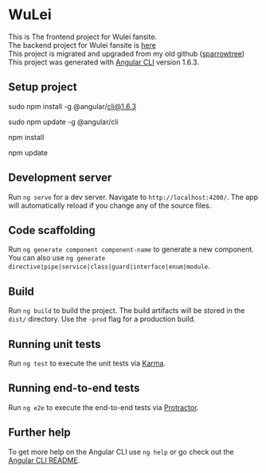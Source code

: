 # WuLei

This is The frontend project for Wulei fansite.\
The backend project for Wulei fansite is [here](https://github.com/shuanglufeixxxx/wulei-server)\
This project is migrated and upgraded from my old github ([sparrowtree](https://github.com/sparrowtree/wulei))\
This project was generated with [Angular CLI](https://github.com/angular/angular-cli) version 1.6.3.

## Setup project

sudo npm install -g @angular/cli@1.6.3

sudo npm update -g @angular/cli

npm install

npm update

## Development server

Run `ng serve` for a dev server. Navigate to `http://localhost:4200/`. The app will automatically reload if you change any of the source files.

## Code scaffolding

Run `ng generate component component-name` to generate a new component. You can also use `ng generate directive|pipe|service|class|guard|interface|enum|module`.

## Build

Run `ng build` to build the project. The build artifacts will be stored in the `dist/` directory. Use the `-prod` flag for a production build.

## Running unit tests

Run `ng test` to execute the unit tests via [Karma](https://karma-runner.github.io).

## Running end-to-end tests

Run `ng e2e` to execute the end-to-end tests via [Protractor](http://www.protractortest.org/).

## Further help

To get more help on the Angular CLI use `ng help` or go check out the [Angular CLI README](https://github.com/angular/angular-cli/blob/master/README.md).
